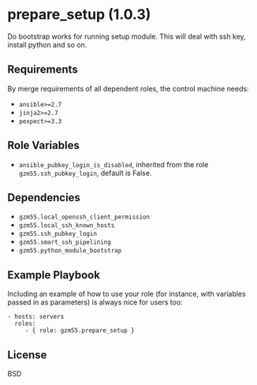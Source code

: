 prepare_setup (1.0.3)
=========================

Do bootstrap works for running setup module. This will deal with ssh key, install python and so on.

Requirements
------------

By merge requirements of all dependent roles, the control machine needs:

- `ansible>=2.7`
- `jinja2>=2.7`
- `pexpect>=3.3`

Role Variables
--------------

- `ansible_pubkey_login_is_disabled`, inherited from the role `gzm55.ssh_pubkey_login`, default is False.

Dependencies
------------

- `gzm55.local_openssh_client_permission`
- `gzm55.local_ssh_known_hosts`
- `gzm55.ssh_pubkey_login`
- `gzm55.smart_ssh_pipelining`
- `gzm55.python_module_bootstrap`

Example Playbook
----------------

Including an example of how to use your role (for instance, with variables passed in as parameters) is always nice for users too:

    - hosts: servers
      roles:
         - { role: gzm55.prepare_setup }

License
-------

BSD
